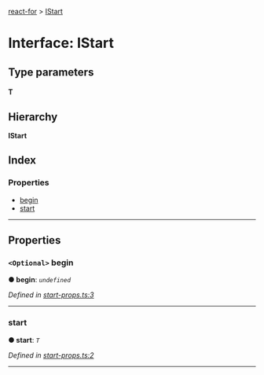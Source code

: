 [react-for](../README.md) > [IStart](../interfaces/istart.md)

# Interface: IStart

## Type parameters
#### T 
## Hierarchy

**IStart**

## Index

### Properties

* [begin](istart.md#begin)
* [start](istart.md#start)

---

## Properties

<a id="begin"></a>

### `<Optional>` begin

**● begin**: *`undefined`*

*Defined in [start-props.ts:3](https://github.com/MJez29/react-for/blob/4aac155/src/start-props.ts#L3)*

___
<a id="start"></a>

###  start

**● start**: *`T`*

*Defined in [start-props.ts:2](https://github.com/MJez29/react-for/blob/4aac155/src/start-props.ts#L2)*

___


